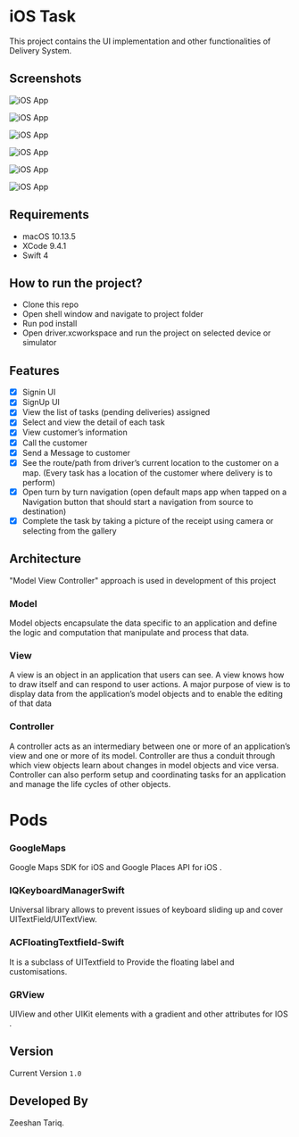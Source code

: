 # iOS  Task

This project contains the UI implementation and other functionalities of Delivery System. 


## Screenshots

![iOS App](ScreenShots/signin.png "iOS App")

![iOS App](ScreenShots/Signup.png "iOS App")

![iOS App](ScreenShots/deliveryList.png "iOS App")

![iOS App](ScreenShots/mapView.png "iOS App")

![iOS App](ScreenShots/customerDetail.png "iOS App")

![iOS App](ScreenShots/completeClose.png "iOS App")


##  Requirements

* macOS 10.13.5
* XCode 9.4.1
* Swift 4


## How to run the project?

* Clone this repo
* Open shell window and navigate to project folder
* Run pod install
* Open driver.xcworkspace and run the project on selected device or simulator


## Features

- [x] Signin UI
- [x] SignUp UI
- [x] View the list of tasks (pending deliveries) assigned
- [x] Select and view the detail of each task
- [x] View customer’s information
- [x] Call the customer
- [x] Send a Message to customer
- [x] See the route/path from driver’s current location to the customer on a map. (Every task has a location of the customer where delivery is to perform)
- [x] Open turn by turn navigation (open default maps app when tapped on a Navigation button that should start a navigation from source to destination)
- [x] Complete the task by taking a picture of the receipt using camera or selecting from the gallery

## Architecture

"Model View Controller" approach is used in development of this project

### Model
Model objects encapsulate the data specific to an application and define the logic and computation that manipulate and process that data.

### View
A view is an object in an application that users can see. A view knows how to draw itself and can respond to user actions. A major purpose of view is to display data from the application’s model objects and to enable the editing of that data

### Controller
A controller acts as an intermediary between one or more of an application’s view and one or more of its model. Controller are thus a conduit through which view objects learn about changes in model objects and vice versa. Controller can also perform setup and coordinating tasks for an application and manage the life cycles of other objects.


# Pods

### GoogleMaps
Google Maps SDK for iOS and Google Places API for iOS .
### IQKeyboardManagerSwift
Universal library allows to prevent issues of keyboard sliding up and cover UITextField/UITextView. 
### ACFloatingTextfield-Swift
It is a subclass of UITextfield to Provide the floating label and customisations. 
### GRView
UIView and other UIKit elements with a gradient and other attributes for IOS .


##  Version
Current Version ```1.0```

## Developed By
Zeeshan Tariq.
